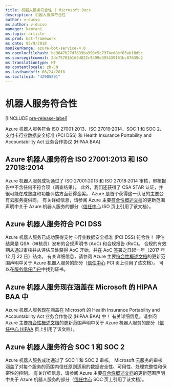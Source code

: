 ```yaml
---
title: 机器人服务符合性 | Microsoft Docs
description: 机器人服务符合性
author: v-ducvo
ms.author: v-ducvo
manager: kamrani
ms.topic: article
ms.prod: bot-framework
ms.date: 05/9/2018
monikerRange: azure-bot-service-4.0
ms.openlocfilehash: be9047b27d7899ba398e5c737bed8ef03abf8dbc
ms.sourcegitcommit: 2dc75701b169d822c9499e393439161bc87639d2
ms.translationtype: HT
ms.contentlocale: zh-CN
ms.lasthandoff: 08/24/2018
ms.locfileid: "42905891"
---
```

# <a name="bot-service-compliance"></a>机器人服务符合性

[!INCLUDE [pre-release-label](../includes/pre-release-label.md)]

Azure 机器人服务符合 ISO 27001:2013、ISO 27019:2014、SOC 1 和 SOC 2、支付卡行业数据安全标准 (PCI DSS) 和 Health Insurance Portability and Accountability Act 业务合作协议 (HIPAA BAA)

## <a name="azure-bot-service-is-compliant-with-iso-270012013-and-iso-270182014"></a>Azure 机器人服务符合 ISO 27001:2013 和 ISO 27018:2014 
Azure 机器人服务成功通过了 ISO 27001:2013 和 ISO 27018:2014 审核，审核报告中不含任何不符合项（调查结果）。 此外，我们还获得了 CSA STAR 认证，并很可能在成熟度和功能评估方面获得金奖。  Azure 是首个获得这一认证的主要公有云服务提供商。 有关详细信息，请参阅 Azure 主要[符合性概述文档](https://gallery.technet.microsoft.com/Overview-of-Azure-c1be3942)的更新范围声明中关于 Azure 机器人服务的部分（[信任中心](https://www.microsoft.com/en-us/trustcenter/compliance/iso-iec-27001) ISO 页上引用了该文档）。  
 
## <a name="azure-bot-service-is-compliant-with-pci-dss"></a>Azure 机器人服务符合 PCI DSS
Azure 机器人服务已成功获得支付卡行业数据安全标准 (PCI DSS) 符合性！ 评估结果是 QSA（审核员）发布的合规声明书 (AoC) 和合规报告 (RoC)。 合规的有效期从通过审核并从评估员处获得 AoC 开始，并在 AoC 签署之日起一年（2017 年 12 月 22 日）结束。 有关详细信息，请参阅 Azure 主要[符合性概述文档](https://gallery.technet.microsoft.com/Overview-of-Azure-c1be3942)的更新范围声明中关于 Azure 机器人服务的部分（[信任中心](https://www.microsoft.com/en-us/trustcenter/compliance/iso-iec-27001) PCI 页上引用了该文档）。  可以在[服务信任门户](https://servicetrust.microsoft.com/)中找到证书。
 
## <a name="azure-bot-service-is-now-covered-under-microsofts-hipaa-baa"></a>Azure 机器人服务现在涵盖在 Microsoft 的 HIPAA BAA 中
Azure 机器人服务现在涵盖在 Microsoft 的 Health Insurance Portability and Accountability Act 业务合作协议 (HIPAA BAA) 中！ 有关详细信息，请参阅 Azure 主要[符合性概述文档](https://gallery.technet.microsoft.com/Overview-of-Azure-c1be3942)的更新范围声明中关于 Azure 机器人服务的部分（[信任中心 HIPAA](https://www.microsoft.com/en-us/TrustCenter/Compliance/HIPAA) 页上引用了该文档）。  


## <a name="azure-bot-service-is-compliant-with-soc-1-and-soc-2"></a>Azure 机器人服务符合 SOC 1 和 SOC 2 
Azure 机器人服务成功通过了 SOC 1 和 SOC 2 审核。 Microsoft 云服务的审核涵盖了对每个服务的范围内信任原则适用的数据安全性、可用性、处理完整性和保密性的控制。 有关详细信息，请参阅 Azure 主要[符合性概述文档](https://gallery.technet.microsoft.com/Overview-of-Azure-c1be3942)的更新范围声明中关于 Azure 机器人服务的部分（[信任中心](https://www.microsoft.com/en-us/trustcenter/compliance/iso-iec-27001) SOC 页上引用了该文档）。  
 
